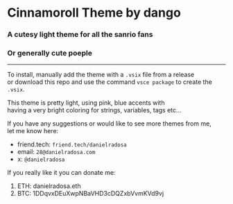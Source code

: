 # Cinnamoroll Theme by dango

### A cutesy light theme for all the sanrio fans

### Or generally cute poeple

---

To install, manually add the theme with a `.vsix` file from a release   
or download this repo and use the command `vsce package` to create the `.vsix`.

This theme is pretty light, using pink, blue accents with  
having a very bright coloring for strings, variables, tags etc...

If you have any suggestions or would like to see more themes from me,  
let me know here:

- friend.tech: `friend.tech/danielradosa`
- email: `28@danielradosa.com`
- x: `@danielradosa`

If you really like it you can donate me:
1. ETH: danielradosa.eth
2. BTC: 1DDqvxDEuXwpNBaVHD3cDQZxbVvmKVd9vj
